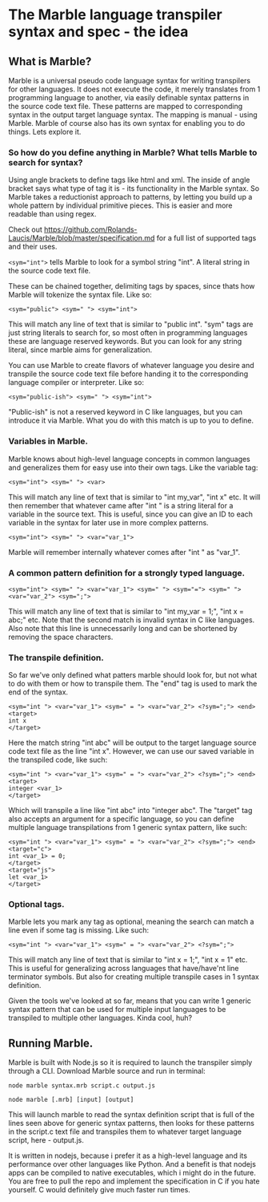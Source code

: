 # The Marble language transpiler syntax and spec - the idea

## What is Marble?
Marble is a universal pseudo code language syntax for writing transpilers for other languages. It does not execute the code, it merely translates from 1 programming language to another, via easily definable syntax patterns in the source code text file. These patterns are mapped to corresponding syntax in the output target language syntax. The mapping is manual - using Marble. Marble of course also has its own syntax for enabling you to do things. Lets explore it.

### So how do you define anything in Marble? What tells Marble to search for syntax?

Using angle brackets to define tags like html and xml. The inside of angle bracket says what type of tag it is - its functionality in the Marble syntax.
So Marble takes a reductionist approach to patterns, by letting you build up a whole pattern by individual primitive pieces. This is easier and more readable than using regex.

Check out https://github.com/Rolands-Laucis/Marble/blob/master/specification.md for a full list of supported tags and their uses.

``<sym="int">`` tells Marble to look for a symbol string "int". A literal string in the source code text file.

These can be chained together, delimiting tags by spaces, since thats how Marble will tokenize the syntax file. Like so:

``<sym="public"> <sym=" "> <sym="int">``

This will match any line of text that is similar to "public int". "sym" tags are just string literals to search for, so most often in programming languages these are language reserved keywords. But you can look for any string literal, since marble aims for generalization.

You can use Marble to create flavors of whatever language you desire and transpile the source code text file before handing it to the corresponding language compiler or interpreter. Like so:

``<sym="public-ish"> <sym=" "> <sym="int">``

"Public-ish" is not a reserved keyword in C like languages, but you can introduce it via Marble. What you do with this match is up to you to define. 

### Variables in Marble.

Marble knows about high-level language concepts in common languages and generalizes them for easy use into their own tags. Like the variable tag:

``<sym="int"> <sym=" "> <var>``

This will match any line of text that is similar to "int my_var", "int x" etc. It will then remember that whatever came after "int " is a string literal for a variable in the source text. This is useful, since you can give an ID to each variable in the syntax for later use in more complex patterns.

``<sym="int"> <sym=" "> <var="var_1">``

Marble will remember internally whatever comes after "int " as "var_1".

### A common pattern definition for a strongly typed language.

``<sym="int"> <sym=" "> <var="var_1"> <sym=" "> <sym="="> <sym=" "> <var="var_2"> <sym=";">``

This will match any line of text that is similar to "int my_var = 1;", "int x = abc;" etc. Note that the second match is invalid syntax in C like languages. Also note that this line is unnecessarily long and can be shortened by removing the space characters.

### The transpile definition.

So far we've only defined what patters marble should look for, but not what to do with them or how to transpile them. The "end" tag is used to mark the end of the syntax.
```
<sym="int "> <var="var_1"> <sym=" = "> <var="var_2"> <?sym=";"> <end>
<target>
int x
</target>
```

Here the match string "int abc" will be output to the target language source code text file as the line "int x". However, we can use our saved variable in the transpiled code, like such:

```
<sym="int "> <var="var_1"> <sym=" = "> <var="var_2"> <?sym=";"> <end>
<target>
integer <var_1>
</target>
```

Which will transpile a line like "int abc" into "integer abc". The "target" tag also accepts an argument for a specific language, so you can define multiple language transpilations from 1 generic syntax pattern, like such:

```
<sym="int "> <var="var_1"> <sym=" = "> <var="var_2"> <?sym=";"> <end>
<target="c">
int <var_1> = 0;
</target>
<target="js">
let <var_1>
</target>
```

### Optional tags.

Marble lets you mark any tag as optional, meaning the search can match a line even if some tag is missing. Like such:

``<sym="int "> <var="var_1"> <sym=" = "> <var="var_2"> <?sym=";">``

This will match any line of text that is similar to "int x = 1;", "int x = 1" etc. This is useful for generalizing across languages that have/have'nt line terminator symbols. But also for creating multiple transpile cases in 1 syntax definition.

Given the tools we've looked at so far, means that you can write 1 generic syntax pattern that can be used for multiple input languages to be transpiled to multiple other languages. Kinda cool, huh?

## Running Marble.

Marble is built with Node.js so it is required to launch the transpiler simply through a CLI. Download Marble source and run in terminal:

``node marble syntax.mrb script.c output.js``

``node marble [.mrb] [input] [output]``

This will launch marble to read the syntax definition script that is full of the lines seen above for generic syntax patterns, then looks for these patterns in the script.c text file and transpiles them to whatever target language script, here - output.js. 

It is written in nodejs, because i prefer it as a high-level language and its performance over other languages like Python. And a benefit is that nodejs apps can be compiled to native executables, which i might do in the future. You are free to pull the repo and implement the specification in C if you hate yourself. C would definitely give much faster run times.